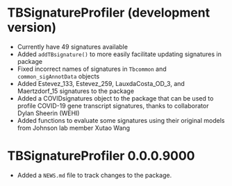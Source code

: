# TBSignatureProfiler (development version)

* Currently have 49 signatures available
* Added `addTBsignature()` to more easily facilitate updating signatures in package
* Fixed incorrect names of signatures in `Tbcommon` and `common_sigAnnotData` objects
* Added Estevez_133, Estevez_259, LauxdaCosta_OD_3, and Maertzdorf_15 signatures to the package
* Added a COVIDsignatures object to the package that can be used to profile COVID-19 gene transcript signatures, thanks to collaborator Dylan Sheerin (WEHI)
* Added functions to evaluate some signatures using their original models from Johnson lab member Xutao Wang

# TBSignatureProfiler 0.0.0.9000

* Added a `NEWS.md` file to track changes to the package.

